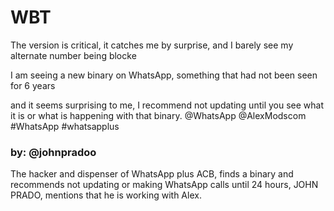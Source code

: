 # WBT 
The version is critical,
it catches me by surprise, and I barely see my alternate number being blocke 

I am seeing a new binary on WhatsApp,
something that had not been seen for 6 years

and it seems surprising to me, I recommend not updating until you see what it is or what is happening with that binary. @WhatsApp @AlexModscom #WhatsApp #whatsapplus


### by: @johnpradoo
The hacker and dispenser of WhatsApp plus ACB, finds a binary and recommends not updating or making WhatsApp calls until 24 hours, JOHN PRADO, mentions that he is working with Alex.
